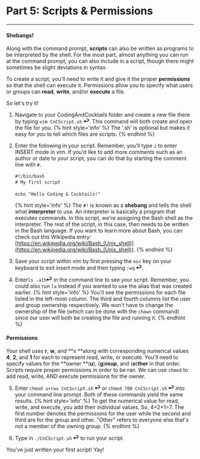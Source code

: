 # Part 5: Scripts & Permissions

---

#### Shebangs!

Along with the command prompt, **scripts** can also be written as programs to be interpreted by the shell. For the most part, almost anything you can run at the command prompt, you can also include in a script, though there might sometimes be slight deviations in syntax.

To create a script, you'll need to write it and give it the proper **permissions** so that the shell can execute it. Permissions allow you to specify what users or groups can **read**, **write**, and/or **execute** a file.

So let's try it!

1. Navigate to your CodingAndCocktails folder and create a new file there by typing `vim CnCScript.sh` ![](images/enter.png). This command will both create and open the file for you.
    {% hint style='info' %}
The '.sh' is optional but makes it easy for you to tell which files are scripts.
    {% endhint %}

2. Enter the following in your script. Remember, you'll type `i` to enter INSERT mode in vim. If you'd like to add more comments such as an author or date to your script, you can do that by starting the comment line with `#`.

    ```
    #!/bin/bash
    # My first script

    echo "Hello Coding & Cocktails!"
    ```
    {% hint style='info' %}
The `#!` is known as a **shebang** and tells the shell what **interpreter** to use. An interpreter is basically a program that executes commands. In this script, we're assigning the Bash shell as the interpreter. The rest of the script, in this case, then needs to be written in the Bash language. If you want to learn more about Bash, you can check out this Wikipedia entry: [https://en.wikipedia.org/wiki/Bash_(Unix_shell)](https://en.wikipedia.org/wiki/Bash_(Unix_shell)).
    {% endhint %}

3. Save your script within vim by first pressing the `esc` key on your keyboard to exit insert mode and then typing `:wq` ![](images/enter.png).

4. Enter`ls -alh`![](images/enter.png) in the command line to see your script. Remember, you could also run `la` instead if you wanted to use the alias that was created earlier.
    {% hint style='info' %}
You'll see the permissions for each file listed in the left-most column. The third and fourth columns list the user and group ownership respectively. We won't have to change the ownership of the file \(which can be done with the `chown` command\) since our user will both be creating the file and running it.
    {% endhint %}

#### Permissions

  Your shell uses **r**, **w**, and **x **along with corresponding numerical values **4**, **2**, and **1** for each to represent read, write, or execute. You'll need to specify values for the **owner **\(**u**\), \(**g**\)**roup**, and \(**o**\)**ther** in that order. Scripts require proper permissions in order to be ran. We can use `chmod` to add read, write, AND execute permissions for the owner.

5. Enter `chmod u+rwx CnCScript.sh` ![](images/enter.png) or `chmod 700 CnCScript.sh` ![](images/enter.png) into your command line prompt. Both of these commands yield the same results.
    {% hint style='info' %}
To get the numerical value for read, write, and execute, you add their individual values. So, 4+2+1=7. The first number denotes the permissions for the user while the second and third are for the group and other. "Other" refers to everyone else that's not a member of the owning group.
    {% endhint %}

6. Type in `./CnCScript.sh` ![](images/enter.png) to run your script.

You've just written your first script! Yay!
